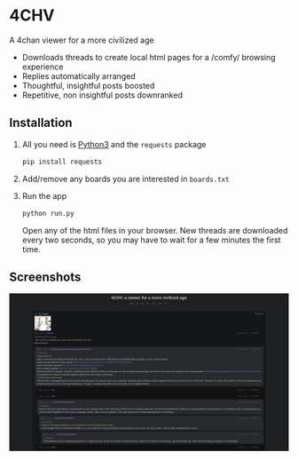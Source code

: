 # 4CHV

A 4chan viewer for a more civilized age

- Downloads threads to create local html pages for a /comfy/ browsing experience
- Replies automatically arranged
- Thoughtful, insightful posts boosted
- Repetitive, non insightful posts downranked


## Installation

1. All you need is [Python3](https://www.python.org/downloads/) and the `requests` package

    ```bash
    pip install requests
    ```

2. Add/remove any boards you are interested in `boards.txt`


3. Run the app

    ```bash
    python run.py
    ```

    Open any of the html files in your browser. New threads are downloaded every two seconds, so you may have to wait for a few minutes the first time. 


## Screenshots

![screenshot](resources/screenshot.png)






